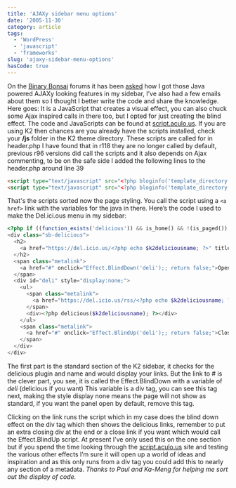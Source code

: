 ```yaml
---
title: 'AJAXy sidebar menu options'
date: '2005-11-30'
category: article
tags:
  - 'WordPress'
  - 'javascript'
  - 'frameworks'
slug: 'ajaxy-sidebar-menu-options'
hasCode: true
---
```


On the [Binary Bonsai](https://flickr.com/groups/binarybonsai/discuss/) forums it has been [asked](https://flickr.com/groups/binarybonsai/discuss/129663/) how I got those Java powered AJAXy looking features in my sidebar, I’ve also had a few emails about them so I thought I better write the code and share the knowledge. Here goes:
It is a JavaScript that creates a visual effect, you can also chuck some Ajax inspired calls in there too, but I opted for just creating the blind effect. The code and JavaScripts can be found at [script.aculo.us](https://script.aculo.us/). If you are using K2 then chances are you already have the scripts installed, check your **/js** folder in the K2 theme directory. These scripts are called for in header.php I have found that in r118 they are no longer called by default, previous r96 versions did call the scripts and it also depends on Ajax commenting, to be on the safe side I added the following lines to the header.php around line 39

```html
<script type="text/javascript" src="<?php bloginfo('template_directory'); ?>/js/prototype.js"></script>
<script type="text/javascript" src="<?php bloginfo('template_directory'); ?>/js/effects.js"></script>
```

That's the scripts sorted now the page styling. You call the script using a `<a href>` link with the variables for the java in there.
Here’s the code I used to make the Del.ici.ous menu in my sidebar:

```php
<?php if ((function_exists('delicious')) && is_home() && !(is_paged()) ) { $k2deliciousname = get_option('k2deliciousname'); ?>
<div class="sb-delicious">
  <h2>
    <a href="https://del.icio.us/<?php echo $k2deliciousname; ?>" title="My del.icio.us links library">Del.icio.us</a>
  </h2>
  <span class="metalink">
    <a href="#" onclick="Effect.BlindDown('deli');; return false;">Open</a>
  </span>
  <div id="deli" style="display:none;">
    <ul>
      <span class="metalink">
        <a href="https://del.icio.us/rss/<?php echo $k2deliciousname; ?>" title="RSS Feed for del.icio.us links">Connect to RSS feed</a>
      </span>
      <div><?php delicious($k2deliciousname); ?></div>
    </ul>
    <span class="metalink">
      <a href="#" onclick="Effect.BlindUp('deli');; return false;">Close Del.icio.us</a>
    </span>
  </div>
</div>
```

The first part is the standard section of the K2 sidebar, it checks for the delicious plugin and name and would display your links. But the link to # is the clever part, you see, it is called the Effect.BlindDown with a variable of _deli_ (delicious if you want) This variable is a div tag, you can see this tag next, making the style display none means the page will not show as standard, if you want the panel open by default, remove this tag.

Clicking on the link runs the script which in my case does the blind down effect on the div tag which then shows the delicious links, remember to put an extra closing div at the end or a close link if you want which would call the Effect.BlindUp script.
At present I’ve only used this on the one section but if you spend the time looking through the [script.aculo.us](https://script.aculo.us/) site and testing the various other effects I’m sure it will open up a world of ideas and inspiration and as this only runs from a div tag you could add this to nearly any section of a metadata.
_Thanks to Paul and Ka-Meng for helping me sort out the display of code._
